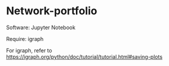 # Network-portfolio

Software: Jupyter Notebook

Require: igraph

For igraph, refer to https://igraph.org/python/doc/tutorial/tutorial.html#saving-plots
